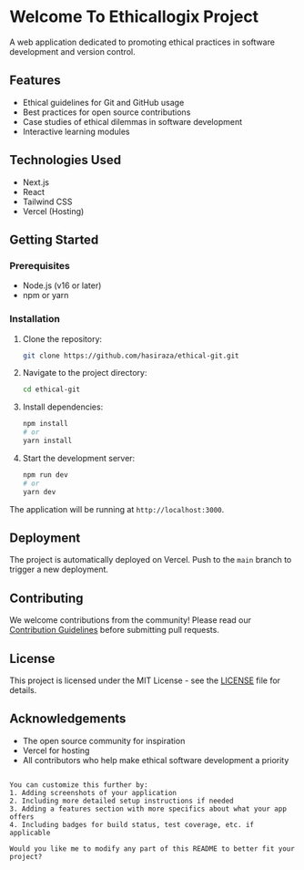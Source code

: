 
# Welcome To Ethicallogix Project
A web application dedicated to promoting ethical practices in software development and version control.

## Features

- Ethical guidelines for Git and GitHub usage
- Best practices for open source contributions
- Case studies of ethical dilemmas in software development
- Interactive learning modules

## Technologies Used

- Next.js
- React
- Tailwind CSS
- Vercel (Hosting)

## Getting Started

### Prerequisites

- Node.js (v16 or later)
- npm or yarn

### Installation

1. Clone the repository:
   ```bash
   git clone https://github.com/hasiraza/ethical-git.git
   ```
2. Navigate to the project directory:
   ```bash
   cd ethical-git
   ```
3. Install dependencies:
   ```bash
   npm install
   # or
   yarn install
   ```
4. Start the development server:
   ```bash
   npm run dev
   # or
   yarn dev
   ```

The application will be running at `http://localhost:3000`.

## Deployment

The project is automatically deployed on Vercel. Push to the `main` branch to trigger a new deployment.

## Contributing

We welcome contributions from the community! Please read our [Contribution Guidelines](CONTRIBUTING.md) before submitting pull requests.

## License

This project is licensed under the MIT License - see the [LICENSE](LICENSE) file for details.

## Acknowledgements

- The open source community for inspiration
- Vercel for hosting
- All contributors who help make ethical software development a priority
```

You can customize this further by:
1. Adding screenshots of your application
2. Including more detailed setup instructions if needed
3. Adding a features section with more specifics about what your app offers
4. Including badges for build status, test coverage, etc. if applicable

Would you like me to modify any part of this README to better fit your project?
